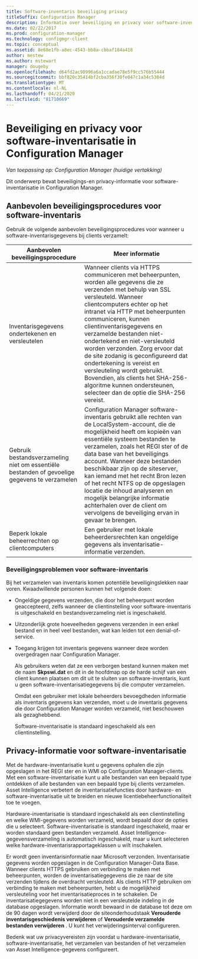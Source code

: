 ```yaml
---
title: Software-inventaris beveiliging privacy
titleSuffix: Configuration Manager
description: Informatie over beveiliging en privacy voor software-inventaris in Configuration Manager ophalen.
ms.date: 02/22/2017
ms.prod: configuration-manager
ms.technology: configmgr-client
ms.topic: conceptual
ms.assetid: 8e68e1fb-a8ec-4543-bb8a-cbbaf184a418
author: mestew
ms.author: mstewart
manager: dougeby
ms.openlocfilehash: d64fd2ac98996a6a1ccadae78e5f9cc576b55444
ms.sourcegitcommit: bbf820c35414bf2cba356f30fe047c1a34c5384d
ms.translationtype: MT
ms.contentlocale: nl-NL
ms.lasthandoff: 04/21/2020
ms.locfileid: "81710669"
---
```

# <a name="security-and-privacy-for-software-inventory-in-configuration-manager"></a>Beveiliging en privacy voor software-inventarisatie in Configuration Manager

*Van toepassing op: Configuration Manager (huidige vertakking)*

Dit onderwerp bevat beveiligings-en privacy-informatie voor software-inventarisatie in Configuration Manager.  

##  <a name="security-best-practices-for-software-inventory"></a><a name="BKMK_Security_HardwareInventory"></a> Aanbevolen beveiligingsprocedures voor software-inventaris  
 Gebruik de volgende aanbevolen beveiligingsprocedures voor wanneer u software-inventarisgegevens bij clients verzamelt:  

|Aanbevolen beveiligingsprocedure|Meer informatie|  
|----------------------------|----------------------|  
|Inventarisgegevens ondertekenen en versleutelen|Wanneer clients via HTTPS communiceren met beheerpunten, worden alle gegevens die ze verzenden met behulp van SSL versleuteld. Wanneer clientcomputers echter op het intranet via HTTP met beheerpunten communiceren, kunnen clientinventarisgegevens en verzamelde bestanden niet-ondertekend en niet-versleuteld worden verzonden. Zorg ervoor dat de site zodanig is geconfigureerd dat ondertekening is vereist en versleuteling wordt gebruikt. Bovendien, als clients het SHA-256-algoritme kunnen ondersteunen, selecteer dan de optie die SHA-256 vereist.|  
|Gebruik bestandsverzameling niet om essentiële bestanden of gevoelige gegevens te verzamelen|Configuration Manager software-inventaris gebruikt alle rechten van de LocalSystem-account, die de mogelijkheid heeft om kopieën van essentiële systeem bestanden te verzamelen, zoals het REGI ster of de data base van het beveiligings account. Wanneer deze bestanden beschikbaar zijn op de siteserver, kan iemand met het recht Bron lezen of het recht NTFS op de opgeslagen locatie de inhoud analyseren en mogelijk belangrijke informatie achterhalen over de client om vervolgens de beveiliging ervan in gevaar te brengen.|  
|Beperk lokale beheerrechten op clientcomputers|Een gebruiker met lokale beheerdersrechten kan ongeldige gegevens als inventarisatie-informatie verzenden.|  

### <a name="security-issues-for-software-inventory"></a>Beveiligingsproblemen voor software-inventaris  
 Bij het verzamelen van inventaris komen potentiële beveiligingslekken naar voren. Kwaadwillende personen kunnen het volgende doen:  

- Ongeldige gegevens verzenden, die door het beheerpunt worden geaccepteerd, zelfs wanneer de clientinstelling voor software-inventaris is uitgeschakeld en bestandsverzameling niet is ingeschakeld.  

- Uitzonderlijk grote hoeveelheden gegevens verzenden in een enkel bestand en in heel veel bestanden, wat kan leiden tot een denial-of-service.  

- Toegang krijgen tot inventaris gegevens wanneer deze worden overgedragen naar Configuration Manager.  

  Als gebruikers weten dat ze een verborgen bestand kunnen maken met de naam **Skpswi.dat** en dit in de hoofdmap op de harde schijf van een client kunnen plaatsen om dit uit te sluiten van software-inventaris, kunt u geen software-inventarisatiegegevens bij die computer verzamelen.  

  Omdat een gebruiker met lokale beheerders bevoegdheden informatie als inventaris gegevens kan verzenden, moet u de inventaris gegevens die door Configuration Manager worden verzameld, niet beschouwen als gezaghebbend.  

  Software-inventarisatie is standaard ingeschakeld als een clientinstelling.  

##  <a name="privacy-information-for-software-inventory"></a><a name="BKMK_Privacy_HardwareInventory"></a> Privacy-informatie voor software-inventarisatie  
 Met de hardware-inventarisatie kunt u gegevens ophalen die zijn opgeslagen in het REGI ster en in WMI op Configuration Manager-clients. Met een software-inventarisatie kunt u alle bestanden van een bepaald type ontdekken of alle bestanden van een bepaald type bij clients verzamelen. Asset Intelligence verbetert de inventarisatiefuncties door hardware- en software-inventarisatie uit te breiden en nieuwe licentiebeheerfunctionaliteit toe te voegen.  

 Hardware-inventarisatie is standaard ingeschakeld als een clientinstelling en welke WMI-gegevens worden verzameld, wordt bepaald door de opties die u selecteert. Software-inventarisatie is standaard ingeschakeld, maar er worden standaard geen bestanden verzameld. Asset Intelligence-gegevensverzameling is automatisch ingeschakeld, maar u kunt selecteren welke hardware-inventarisrapportageklassen u wilt inschakelen.  

 Er wordt geen inventarisinformatie naar Microsoft verzonden. Inventarisatie gegevens worden opgeslagen in de Configuration Manager-Data Base. Wanneer clients HTTPS gebruiken om verbinding te maken met beheerpunten, worden de inventarisatiegegevens die ze naar de site verzenden tijdens de overdracht versleuteld. Als clients HTTP gebruiken om verbinding te maken met beheerpunten, hebt u de mogelijkheid versleuteling voor het inventarisatieproces in te schakelen. De inventarisatiegegevens worden niet in een versleutelde indeling in de database opgeslagen. Informatie wordt bewaard in de database tot deze om de 90 dagen wordt verwijderd door de siteonderhoudstaak **Verouderde inventarisgeschiedenis verwijderen** of **Verouderde verzamelde bestanden verwijderen** . U kunt het verwijderingsinterval configureren.  

 Bedenk wat uw privacyvereisten zijn voordat u hardware-inventarisatie, software-inventarisatie, het verzamelen van bestanden of het verzamelen van Asset Intelligence-gegevens configureert.  
